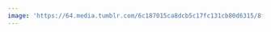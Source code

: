 ```yaml
---
image: 'https://64.media.tumblr.com/6c187015ca8dcb5c17fc131cb80d6315/8f25d2d90405ae08-3a/s1280x1920/360433a3be911fd9deb9c0cd316d2245675068d6.jpg'
---
```

